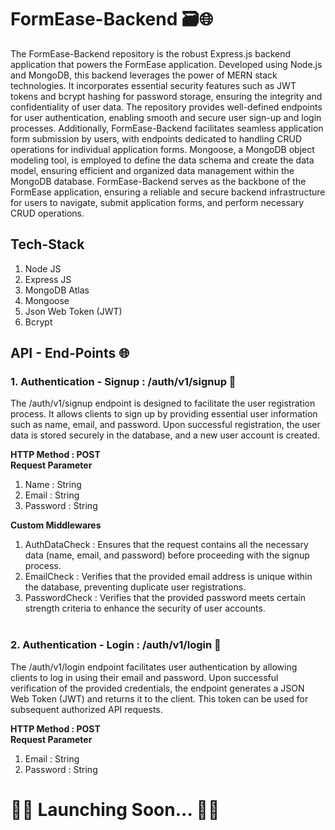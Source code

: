 # FormEase-Backend 🗃️🌐
The FormEase-Backend repository is the robust Express.js backend application that powers the FormEase application. Developed using Node.js and MongoDB, this backend leverages the power of MERN stack technologies. It incorporates essential security features such as JWT tokens and bcrypt hashing for password storage, ensuring the integrity and confidentiality of user data. The repository provides well-defined endpoints for user authentication, enabling smooth and secure user sign-up and login processes. Additionally, FormEase-Backend facilitates seamless application form submission by users, with endpoints dedicated to handling CRUD operations for individual application forms. Mongoose, a MongoDB object modeling tool, is employed to define the data schema and create the data model, ensuring efficient and organized data management within the MongoDB database. FormEase-Backend serves as the backbone of the FormEase application, ensuring a reliable and secure backend infrastructure for users to navigate, submit application forms, and perform necessary CRUD operations.

## Tech-Stack
1. Node JS
2. Express JS
3. MongoDB Atlas
4. Mongoose
5. Json Web Token (JWT)
6. Bcrypt

## API - End-Points 🌐
### 1. Authentication - Signup : /auth/v1/signup 🕺
The /auth/v1/signup endpoint is designed to facilitate the user registration process. It allows clients to sign up by providing essential user information such as name, email, and password. Upon successful registration, the user data is stored securely in the database, and a new user account is created.<br>

**HTTP Method : POST**<br>
**Request Parameter**<br>
1. Name : String
2. Email : String
3. Password : String

**Custom Middlewares**
1. AuthDataCheck : Ensures that the request contains all the necessary data (name, email, and password) before proceeding with the signup process.
2. EmailCheck :  Verifies that the provided email address is unique within the database, preventing duplicate user registrations.
3. PasswordCheck : Verifies that the provided password meets certain strength criteria to enhance the security of user accounts.
<br><br>

### 2. Authentication - Login : /auth/v1/login 🔐
The /auth/v1/login endpoint facilitates user authentication by allowing clients to log in using their email and password. Upon successful verification of the provided credentials, the endpoint generates a JSON Web Token (JWT) and returns it to the client. This token can be used for subsequent authorized API requests.<br>

**HTTP Method : POST**<br>
**Request Parameter**<br>
1. Email : String
2. Password : String

# 🚀🚀 Launching Soon... 🚀🚀